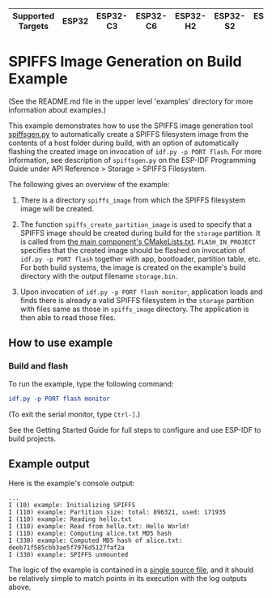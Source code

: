 | Supported Targets | ESP32 | ESP32-C3 | ESP32-C6 | ESP32-H2 | ESP32-S2 | ESP32-S3 |
| ----------------- | ----- | -------- | -------- | -------- | -------- | -------- |

# SPIFFS Image Generation on Build Example

(See the README.md file in the upper level 'examples' directory for more information about examples.)

This example demonstrates how to use the SPIFFS image generation tool [spiffsgen.py](../../../components/spiffs/spiffsgen.py) to automatically create a SPIFFS
filesystem image from the contents of a host folder during build, with an option of
automatically flashing the created image on invocation of `idf.py -p PORT flash`.
For more information, see description of `spiffsgen.py` on the ESP-IDF Programming Guide under API Reference > Storage > SPIFFS Filesystem.

The following gives an overview of the example:

1. There is a directory `spiffs_image` from which the SPIFFS filesystem image will be created.

2. The function `spiffs_create_partition_image` is used to specify that a SPIFFS image
should be created during build for the `storage` partition. It is called from [the main component's CMakeLists.txt](./main/CMakeLists.txt).
`FLASH_IN_PROJECT` specifies that the created image
should be flashed on invocation of `idf.py -p PORT flash` together with app, bootloader, partition table, etc.
For both build systems, the image is created on the example's build directory with the output filename `storage.bin`.

3. Upon invocation of `idf.py -p PORT flash monitor`, application loads and
finds there is already a valid SPIFFS filesystem in the `storage` partition with files same as those in `spiffs_image` directory. The application is then
able to read those files.

## How to use example

### Build and flash

To run the example, type the following command:

```CMake
idf.py -p PORT flash monitor
```

(To exit the serial monitor, type ``Ctrl-]``.)

See the Getting Started Guide for full steps to configure and use ESP-IDF to build projects.

## Example output

Here is the example's console output:

```
...
I (10) example: Initializing SPIFFS
I (110) example: Partition size: total: 896321, used: 171935
I (110) example: Reading hello.txt
I (110) example: Read from hello.txt: Hello World!
I (110) example: Computing alice.txt MD5 hash
I (330) example: Computed MD5 hash of alice.txt: deeb71f585cbb3ae5f7976d5127faf2a
I (330) example: SPIFFS unmounted
```

The logic of the example is contained in a [single source file](./main/spiffsgen_example_main.c), and it should be relatively simple to match points in its execution with the log outputs above.
